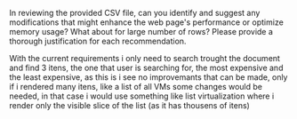 In reviewing the provided CSV file, can you identify and suggest any modifications
that might enhance the web page's performance or optimize memory usage?
What about for large number of rows? Please provide a thorough justification for
each recommendation.

With the current requirements i only need to search trought the document and find 3 itens, the one that user is searching for, the most expensive and the least expensive, as this is i see no improvemants that can be made, 
only if i rendered many itens, like a list of all VMs some changes would be needed, in that case i would use something like list virtualization
where i render only the visible slice of the list (as it has thousens of itens)
